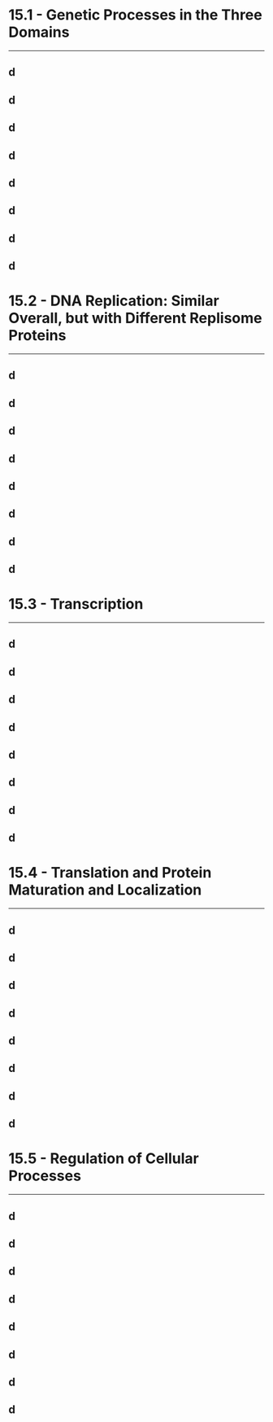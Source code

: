 # 15.1 - Genetic Processes in the Three Domains

---
## d
## d
## d
## d
## d
## d
## d
## d
# 15.2 - DNA Replication: Similar Overall, but with Different Replisome Proteins

---
## d
## d
## d
## d
## d
## d
## d
## d
# 15.3 - Transcription

---
## d
## d
## d
## d
## d
## d
## d
## d
# 15.4 - Translation and Protein Maturation and Localization

---
## d
## d
## d
## d
## d
## d
## d
## d
# 15.5 - Regulation of Cellular Processes

---
## d
## d
## d
## d
## d
## d
## d
## d

